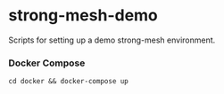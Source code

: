 strong-mesh-demo
================

Scripts for setting up a demo strong-mesh environment.

### Docker Compose

    cd docker && docker-compose up
